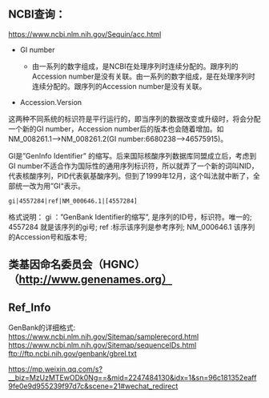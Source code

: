 ## NCBI查询：
https://www.ncbi.nlm.nih.gov/Sequin/acc.html

+ GI number
    + 由一系列的数字组成，是NCBI在处理序列时连续分配的。跟序列的Accession number是没有关联。由一系列的数字组成，是在处理序列时连续分配的。跟序列的Accession number是没有关联。

+ Accession.Version

这两种不同系统的标识符是平行运行的，即当序列的数据改变或升级时，将会分配一个新的GI number，Accession number后的版本也会随着增加。如NM_008261.1–>NM_008261.2(GI number:6680238–>46575915)。

GI是”GenInfo Identifier” 的缩写。后来国际核酸序列数据库同盟成立后，考虑到GI number不适合作为国际性的通用序列标识符，所以就弄了一个新的词叫NID，代表核酸序列，PID代表氨基酸序列。但到了1999年12月，这个叫法就中断了，全部统一改为用”GI“表示。

```
gi|4557284|ref|NM_000646.1|[4557284]
```
格式说明：
gi ：”GenBank Identifier的缩写”, 是序列的ID号，标识符。唯一的;
4557284 就是该序列的gi号;
ref :标示该序列是参考序列;
NM_000646.1 该序列的Accession号和版本号;

## 类基因命名委员会（HGNC）（http://www.genenames.org）

## Ref_Info
GenBank的详细格式:
https://www.ncbi.nlm.nih.gov/Sitemap/samplerecord.html
https://www.ncbi.nlm.nih.gov/Sitemap/sequenceIDs.html
ftp://ftp.ncbi.nih.gov/genbank/gbrel.txt

https://mp.weixin.qq.com/s?__biz=MzUzMTEwODk0Ng==&mid=2247484130&idx=1&sn=96c181352eaff9fe0e9d955239f97d7c&scene=21#wechat_redirect
